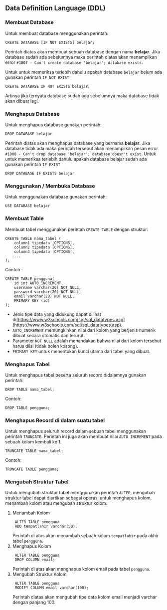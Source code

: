 ## Data Definition Language (DDL)
### Membuat Database
Untuk membuat database menggunakan perintah:
```
CREATE DATABASE [IF NOT EXISTS] belajar;
```
Perintah diatas akan membuat sebuah database dengan nama **belajar**. Jika database sudah ada sebelumnya maka perintah diatas akan menampilkan error `#1007 - Can't create database 'belajar'; database exists`.

Untuk untuk memeriksa terlebih dahulu apakah database `belajar` belum ada gunakan perintah `IF NOT EXIST`
```
CREATE DATABASE IF NOT EXISTS belajar;
```
Artinya jika ternyata database sudah ada sebelumnya maka database tidak akan dibuat lagi.

### Menghapus Database
Untuk menghapus database gunakan perintah:
```
DROP DATABASE belajar
```
Perintah diatas akan menghapus database yang bernama **belajar**. Jika database tidak ada maka perintah tersebut akan menampilkan pesan error `#1008 - Can't drop database 'belajar'; database doesn't exist`.
Untuk untuk memeriksa terlebih dahulu apakah database belajar sudah ada gunakan perintah `IF EXIST`
```
DROP DATABASE IF EXISTS belajar
```

### Menggunakan / Membuka Database
Untuk menggunakan database gunakan perintah:
```
USE DATABASE belajar
```

### Membuat Table
Membuat tabel menggunakan perintah `CREATE TABLE` dengan struktur:
```
CREATE TABLE nama_tabel (
    column1 tipedata [OPTIONS],
    column2 tipedata [OPTIONS],
    column3 tipedata [OPTIONS],
   ....
);
```
Contoh : 
```
CREATE TABLE pengguna(
    id int AUTO_INCREMENT,
    username varchar(20) NOT NULL,
    password varchar(20) NOT NULL,
    email varchar(20) NOT NULL,
    PRIMARY KEY (id)
);
```

- Jenis tipe data yang didukung dapat dilihat di[https://www.w3schools.com/sql/sql_datatypes.asp](https://www.w3schools.com/sql/sql_datatypes.asp). 
- `AUTO_INCREMENT` memungkinkan nilai dari kolom yang berjenis numerik dibuat secara otomatis dan terurut. 
- Parameter `NOT NULL` adalah menandakan bahwa nilai dari kolom tersebut harus diisi (tidak boleh kosong).
- `PRIMARY KEY` untuk menentukan kunci utama dari tabel yang dibuat.

### Menghapus Tabel
Untuk menghapus tabel beserta seluruh record didalamnya gunakan perintah:
```
DROP TABLE nama_tabel;
```
Contoh:
```
DROP TABLE pengguna;
```

### Menghapus Record di dalam suatu tabel
Untuk menghapus seluruh record dalam sebuah tabel menggunakan perintah `TRUNCATE`. Perintah ini juga akan membuat nilai  `AUTO INCREMENT` pada sebuah kolom kembali ke 1.
```
TRUNCATE TABLE nama_tabel;
```
Contoh:
```
TRUNCATE TABLE pengguna;
```

### Mengubah Struktur Tabel
Untuk mengubah struktur tabel menggunakan perintah `ALTER`, mengubah struktur tabel dapat diartikan sebagai operasi untuk menghapus kolom, menambah kolom atau mengubah struktur kolom.
1. Menambah Kolom
   ```
    ALTER TABLE pengguna
    ADD tempatlahir varchar(50);
   ```
   Perintah di atas akan menambah sebuah kolom `tempatlahir` pada akhir tabel `pengguna`.
2. Menghapus Kolom
   ```
    ALTER TABLE pengguna
    DROP COLUMN email;
   ```
   Perintah di atas akan menghapus kolom email pada tabel `pengguna`.
3. Mengubah Struktur Kolom
   ```
    ALTER TABLE pengguna
    MODIFY COLUMN email varchar(100);
   ```
   Perintah diatas akan mengubah tipe data kolom email menjadi varchar dengan panjang 100.

